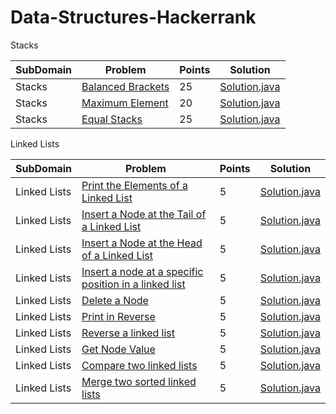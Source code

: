 # Data-Structures-Hackerrank

Stacks

| SubDomain     |    Problem    | Points |  Solution |
| ------------- | ------------- |------------- |------------ |
| Stacks  |[Balanced Brackets](https://www.hackerrank.com/challenges/balanced-brackets)  | 25 |[Solution.java](https://github.com/ssnitish/Data-Structures-Hackerrank/blob/master/Stacks/Balanced%20Brackets/Solution.java)|
| Stacks  |[Maximum Element](https://www.hackerrank.com/challenges/maximum-element)  | 20 |[Solution.java](https://github.com/ssnitish/Data-Structures-Hackerrank/blob/master/Stacks/Maximum%20Elements/Solution.java)|
| Stacks  |[Equal Stacks](https://www.hackerrank.com/challenges/equal-stacks)  | 25 |[Solution.java](https://github.com/ssnitish/Data-Structures-Hackerrank/blob/master/Stacks/Equal%20Stacks/Solution.java)|


Linked Lists


| SubDomain     |    Problem    | Points |  Solution |
| ------------- | ------------- |------------- |------------ |
| Linked Lists  |[Print the Elements of a Linked List ](https://www.hackerrank.com/challenges/print-the-elements-of-a-linked-list)  | 5 |[Solution.java](https://github.com/ssnitish/Data-Structures-Hackerrank/tree/master/Linked%20Lists/Print%20the%20Elements%20of%20a%20Linked%20List/Solution.java)|
| Linked Lists  |[Insert a Node at the Tail of a Linked List](https://www.hackerrank.com/challenges/insert-a-node-at-the-tail-of-a-linked-list)  | 5 |[Solution.java](https://github.com/ssnitish/Data-Structures-Hackerrank/tree/master/Linked%20Lists/Insert%20a%20Node%20at%20the%20Tail%20of%20a%20Linked%20List/Solution.java)|
| Linked Lists  |[Insert a Node at the Head of a Linked List](https://www.hackerrank.com/challenges/insert-a-node-at-the-head-of-a-linked-list)  | 5 |[Solution.java](https://github.com/ssnitish/Data-Structures-Hackerrank/tree/master/Linked%20Lists/Insert%20a%20node%20at%20the%20head%20of%20a%20linked%20list/Solution.java)|
| Linked Lists  |[Insert a node at a specific position in a linked list](https://www.hackerrank.com/challenges/insert-a-node-at-a-specific-position-in-a-linked-list)  | 5 |[Solution.java](https://github.com/ssnitish/Data-Structures-Hackerrank/tree/master/Linked%20Lists/Insert%20a%20node%20at%20a%20specific%20position%20in%20a%20linked%20list/Solution.java)|
| Linked Lists  |[Delete a Node](https://www.hackerrank.com/challenges/delete-a-node-from-a-linked-list)  | 5 |[Solution.java](https://github.com/ssnitish/Data-Structures-Hackerrank/tree/master/Linked%20Lists/Delete%20a%20Node/Solution.java)|
| Linked Lists  |[Print in Reverse](https://www.hackerrank.com/challenges/print-the-elements-of-a-linked-list-in-reverse)  | 5 |[Solution.java](https://github.com/ssnitish/Data-Structures-Hackerrank/tree/master/Linked%20Lists/Print%20in%20Reverse/Solution.java)|
| Linked Lists  |[Reverse a linked list](https://www.hackerrank.com/challenges/reverse-a-linked-list)  | 5 |[Solution.java](https://github.com/ssnitish/Data-Structures-Hackerrank/tree/master/Linked%20Lists/Reverse%20a%20linked%20list/Solution.java)|
| Linked Lists  |[Get Node Value](https://www.hackerrank.com/challenges/get-the-value-of-the-node-at-a-specific-position-from-the-tail)  | 5 |[Solution.java](https://github.com/ssnitish/Data-Structures-Hackerrank/tree/master/Linked%20Lists/Get%20Node%20Value/Solution.java)|
| Linked Lists  |[Compare two linked lists](https://www.hackerrank.com/challenges/compare-two-linked-lists)  | 5 |[Solution.java](https://github.com/ssnitish/Data-Structures-Hackerrank/tree/master/Linked%20Lists/Compare%20two%20linked%20lists/Solution.java)|
| Linked Lists  |[Merge two sorted linked lists](https://www.hackerrank.com/challenges/merge-two-sorted-linked-lists)  | 5 |[Solution.java](https://github.com/ssnitish/Data-Structures-Hackerrank/tree/master/Linked%20Lists/Merge%20two%20sorted%20linked%20lists)|







